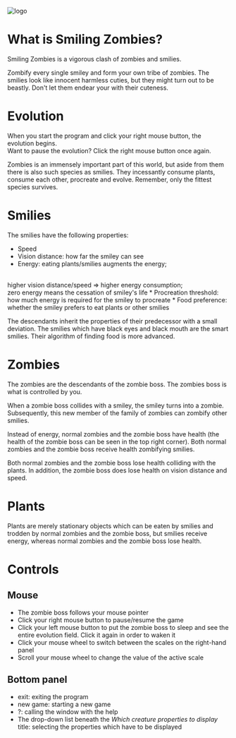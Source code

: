 ![logo](https://user-images.githubusercontent.com/95244851/180792925-826c84d4-f399-4141-b3b3-2e687601827c.png)

# What is Smiling Zombies?
Smiling Zombies is a vigorous clash of zombies and smilies.

Zombify every single smiley and form your own tribe of zombies. The smilies look like innocent harmless cuties, but they might turn out to be beastly. Don't let them endear your with their cuteness.
<br>

# Evolution
When you start the program and click your right mouse button, the evolution begins.
<br>
Want to pause the evolution? Click the right mouse button once again.

Zombies is an immensely important part of this world, but aside from them there is also such species as smilies.
They incessantly consume plants, consume each other, procreate and evolve. Remember, only the fittest species survives.

# Smilies
The smilies have the following properties:
* Speed
* Vision distance: how far the smiley can see
* Energy: eating plants/smilies augments the energy;
<br>
higher vision distance/speed => higher energy consumption; 
<br>
zero energy means the cessation of smiley's life
* Procreation threshold: how much energy is required for the smiley to procreate
* Food preference: whether the smiley prefers to eat plants or other smilies

The descendants inherit the properties of their predecessor with a small deviation.
The smilies which have black eyes and black mouth are the smart smilies. Their algorithm of finding food is more advanced.
<br>

# Zombies
The zombies are the descendants of the zombie boss. The zombies boss is what is controlled by you.
<br>

When a zombie boss collides with a smiley, the smiley turns into a zombie.
Subsequently, this new member of the family of zombies can zombify other smilies.
<br>

Instead of energy, normal zombies and the zombie boss have health (the health of the zombie boss can be seen in the top right corner). Both normal zombies and the zombie boss receive health zombifying smilies.
<br>

Both normal zombies and the zombie boss lose health colliding with the plants. In addition, the zombie boss does lose health on vision distance and speed.
<br>

# Plants
Plants are merely stationary objects which can be eaten by smilies and trodden by normal zombies and the zombie boss, but smilies receive energy, whereas normal zombies and the zombie boss lose health.
<br>

# Controls

## Mouse
* The zombie boss follows your mouse pointer
* Click your right mouse button to pause/resume the game
* Click your left mouse button to put the zombie boss to sleep and see the entire evolution field. Click it again in order to waken it
* Click your mouse wheel to switch between the scales on the right-hand panel
* Scroll your mouse wheel to change the value of the active scale

## Bottom panel
* exit: exiting the program
* new game: starting a new game
* ?: calling the window with the help
* The drop-down list beneath the *Which creature properties to display* title: selecting the properties which have to be displayed
